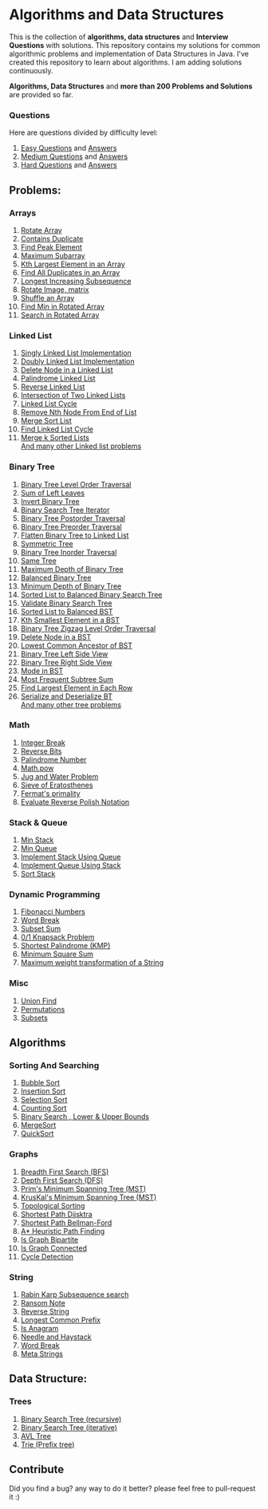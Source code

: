 # Algorithms and Data Structures
This is the collection of **algorithms, data structures** and **Interview Questions** with solutions.
This repository contains my solutions for common algorithmic problems and implementation of Data Structures in Java.
I've created this repository to learn about algorithms. I am adding solutions continuously.   

**Algorithms,  Data Structures** and **more than 200 Problems and Solutions** are provided so far.  

### Questions  
Here are questions divided by difficulty level:  
1) [Easy Questions](https://github.com/sherxon/AlgoDS/blob/master/src/interviewquestions/Easy.txt) and [Answers](https://github.com/sherxon/AlgoDS/blob/master/src/interviewquestions/easy)  
2) [Medium Questions](https://github.com/sherxon/AlgoDS/blob/master/src/interviewquestions/Medium.txt) and [Answers](https://github.com/sherxon/AlgoDS/blob/master/src/interviewquestions/medium)  
3) [Hard Questions](https://github.com/sherxon/AlgoDS/blob/master/src/interviewquestions/Hard.txt) and [Answers](https://github.com/sherxon/AlgoDS/blob/master/src/interviewquestions/hard)  
       

## Problems:
  
### Arrays
1) [Rotate Array](https://github.com/sherxon/AlgoDS/blob/master/src/interviewquestions/easy/RotateArray.java)      
2) [Contains Duplicate](https://github.com/sherxon/AlgoDS/blob/master/src/interviewquestions/easy/ContainsDuplicate.java)  
3) [Find Peak Element](https://github.com/sherxon/AlgoDS/blob/master/src/interviewquestions/medium/FindPeakElement.java)  
4) [Maximum Subarray](https://github.com/sherxon/AlgoDS/blob/master/src/interviewquestions/medium/MaximumSubarray.java)  
5) [Kth Largest Element in an Array](https://github.com/sherxon/AlgoDS/blob/master/src/interviewquestions/medium/KthLargestElementinanArray.java)  
6) [Find All Duplicates in an Array](https://github.com/sherxon/AlgoDS/blob/master/src/interviewquestions/medium/FindAllDuplicatesinanArray.java)  
7) [Longest Increasing Subsequence](https://github.com/sherxon/AlgoDS/blob/master/src/interviewquestions/medium/MaxIncreasingSubsequence.java)  
8) [Rotate Image, matrix](https://github.com/sherxon/AlgoDS/blob/master/src/interviewquestions/medium/RotateImage.java)  
9) [Shuffle an Array](https://github.com/sherxon/AlgoDS/blob/master/src/interviewquestions/medium/ShuffleanArray.java)  
10) [Find Min in Rotated Array](https://github.com/sherxon/AlgoDS/blob/master/src/interviewquestions/medium/FindMinimuminRotatedSortedArray.java)  
11) [Search in Rotated Array](https://github.com/sherxon/AlgoDS/blob/master/src/interviewquestions/medium/SearchinRotatedSortedArray.java)  
  

### Linked List
1) [Singly Linked List Implementation](https://github.com/sherxon/AlgoDS/blob/master/src/ds/LinkedList.java)  
1) [Doubly Linked List Implementation](https://github.com/sherxon/AlgoDS/blob/master/src/ds/DoublyLinkedList.java)  
3) [Delete Node in a Linked List](https://github.com/sherxon/AlgoDS/blob/master/src/interviewquestions/easy/DeleteNodeSingleLinkedList.java)  
4) [Palindrome Linked List](https://github.com/sherxon/AlgoDS/blob/master/src/interviewquestions/easy/PalindromeLinkedList.java)  
5) [Reverse Linked List](https://github.com/sherxon/AlgoDS/blob/master/src/interviewquestions/easy/ReverseLinkedList.java)  
6) [Intersection of Two Linked Lists](https://github.com/sherxon/AlgoDS/blob/master/src/interviewquestions/easy/IntersectionofTwoLinkedLists.java)  
7) [Linked List Cycle](https://github.com/sherxon/AlgoDS/blob/master/src/interviewquestions/easy/LinkedListCycle.java)  
8) [Remove Nth Node From End of List](https://github.com/sherxon/AlgoDS/blob/master/src/interviewquestions/easy/RemoveNthNodeFromEndofList.java)   
9) [Merge Sort List](https://github.com/sherxon/AlgoDS/blob/master/src/interviewquestions/medium/SortList.java)  
10) [Find Linked List Cycle](https://github.com/sherxon/AlgoDS/blob/master/src/interviewquestions/medium/LinkedListCycle2.java)  
11) [Merge k Sorted Lists](https://github.com/sherxon/AlgoDS/blob/master/src/interviewquestions/medium/MergekSortedLists.java)   
 [And many other Linked list problems](https://github.com/sherxon/AlgoDS/tree/master/src/interviewquestions)
 
### Binary Tree
1) [Binary Tree Level Order Traversal](https://github.com/sherxon/AlgoDS/blob/master/src/interviewquestions/easy/BinaryTreeLevelOrderTraversal.java)  
2) [Sum of Left Leaves](https://github.com/sherxon/AlgoDS/blob/master/src/interviewquestions/easy/SumofLeftLeaves.java)  
3) [Invert Binary Tree](https://github.com/sherxon/AlgoDS/blob/master/src/interviewquestions/easy/InvertBinaryTree.java)  
4) [Binary Search Tree Iterator](https://github.com/sherxon/AlgoDS/blob/master/src/interviewquestions/medium/BinarySearchTreeIterator.java)  
5) [Binary Tree Postorder Traversal](https://github.com/sherxon/AlgoDS/blob/master/src/interviewquestions/hard/PostOrderTraversalTree.java)  
6) [Binary Tree Preorder Traversal](https://github.com/sherxon/AlgoDS/blob/master/src/interviewquestions/medium/BinaryTreePreorderTraversal.java)  
7) [Flatten Binary Tree to Linked List](https://github.com/sherxon/AlgoDS/blob/master/src/interviewquestions/medium/FlattenBinaryTreetoLinkedList.java)  
8) [Symmetric Tree](https://github.com/sherxon/AlgoDS/blob/master/src/interviewquestions/easy/SymmetricTree.java)  
9) [Binary Tree Inorder Traversal](https://github.com/sherxon/AlgoDS/blob/master/src/interviewquestions/medium/BinaryTreeInorderTraversal.java)  
10) [Same Tree](https://github.com/sherxon/AlgoDS/blob/master/src/interviewquestions/easy/SameTree.java)  
11) [Maximum Depth of Binary Tree](https://github.com/sherxon/AlgoDS/blob/master/src/interviewquestions/easy/MaximumDepthofBinaryTree.java)  
12) [Balanced Binary Tree](https://github.com/sherxon/AlgoDS/blob/master/src/interviewquestions/easy/BalancedBinaryTree.java)  
13) [Minimum Depth of Binary Tree](https://github.com/sherxon/AlgoDS/blob/master/src/interviewquestions/easy/MinimumDepthofBinaryTree.java)     
14) [Sorted List to Balanced Binary Search Tree](https://github.com/sherxon/AlgoDS/blob/master/src/interviewquestions/medium/ConvertSortedListtoBinarySearchTree.java)   
15) [Validate Binary Search Tree](https://github.com/sherxon/AlgoDS/blob/master/src/interviewquestions/medium/ValidateBinarySearchTree.java)  
16) [Sorted List to Balanced BST ](https://github.com/sherxon/AlgoDS/blob/master/src/interviewquestions/medium/ConvertSortedArraytoBinarySearchTree.java)  
17) [Kth Smallest Element in a BST](https://github.com/sherxon/AlgoDS/blob/master/src/interviewquestions/medium/KthSmallestElementinaBST.java)  
18) [Binary Tree Zigzag Level Order Traversal](https://github.com/sherxon/AlgoDS/blob/master/src/interviewquestions/medium/ZigZagOrderLevelTraversalBST.java)  
19) [Delete Node in a BST](https://github.com/sherxon/AlgoDS/blob/master/src/interviewquestions/medium/DeleteNodeinaBST.java)  
20) [Lowest Common Ancestor of BST](https://github.com/sherxon/AlgoDS/blob/master/src/interviewquestions/easy/LowestCommonAncestorBST.java)  
21) [Binary Tree Left Side View](https://github.com/sherxon/AlgoDS/blob/master/src/interviewquestions/medium/BinaryTreeLeftSIdeView.java)  
22) [Binary Tree Right Side View](https://github.com/sherxon/AlgoDS/blob/master/src/interviewquestions/medium/BinaryTreeRightSideView.java)  
23) [Mode in BST](https://github.com/sherxon/AlgoDS/blob/master/src/interviewquestions/easy/FindModeinBST.java)   
24) [Most Frequent Subtree Sum](https://github.com/sherxon/AlgoDS/blob/master/src/interviewquestions/medium/MostFrequentSubtreeSum.java)  
25) [ Find Largest Element in Each Row](https://github.com/sherxon/AlgoDS/blob/master/src/interviewquestions/medium/FindLargestElementinEachRow.java)   
26) [Serialize and Deserialize BT](https://github.com/sherxon/AlgoDS/blob/master/src/interviewquestions/hard/SerializeAndDeserializeBT.java)   
 [And many other tree problems](https://github.com/sherxon/AlgoDS/tree/master/src/interviewquestions)  
  
### Math
1) [Integer Break](https://github.com/sherxon/AlgoDS/blob/master/src/interviewquestions/medium/IntegerBreak.java)  
2) [Reverse Bits](https://github.com/sherxon/AlgoDS/blob/master/src/interviewquestions/easy/ReverseBits.java)   
3) [Palindrome Number](https://github.com/sherxon/AlgoDS/blob/master/src/interviewquestions/easy/PalindromeNumber.java)  
4) [Math.pow](https://github.com/sherxon/AlgoDS/blob/master/src/interviewquestions/medium/Pow.java)  
5) [Jug and Water Problem](https://github.com/sherxon/AlgoDS/blob/master/src/interviewquestions/medium/WaterAndJugProblem.java)  
6) [Sieve of Eratosthenes](https://github.com/sherxon/AlgoDS/blob/master/src/algo/numerals/SieveofEratosthenes.java)  
7) [Fermat's primality](https://github.com/sherxon/AlgoDS/blob/master/src/algo/numerals/FermatPrimality.java)     
8) [Evaluate Reverse Polish Notation](https://github.com/sherxon/AlgoDS/blob/master/src/interviewquestions/medium/EvaluateReversePolishNotation.java)  

### Stack & Queue
1) [Min Stack](https://github.com/sherxon/AlgoDS/blob/master/src/interviewquestions/easy/MinStack.java)  
2) [Min Queue](https://github.com/sherxon/AlgoDS/blob/master/src/interviewquestions/easy/QueuewithMinimum.java)  
3) [Implement Stack Using Queue](https://github.com/sherxon/AlgoDS/blob/master/src/interviewquestions/easy/ImplementStackUsingQueues.java)  
4) [Implement Queue Using Stack](https://github.com/sherxon/AlgoDS/blob/master/src/interviewquestions/easy/ImplementQueueusingStacks.java)
5) [Sort Stack](https://github.com/sherxon/AlgoDS/blob/master/src/interviewquestions/medium/SortStack.java)  

### Dynamic Programming
1) [Fibonacci Numbers](https://github.com/sherxon/AlgoDS/blob/master/src/algo/dp/FibonacciNumber.java)  
2) [Word Break](https://github.com/sherxon/AlgoDS/blob/master/src/interviewquestions/medium/WordBreak.java)  
3) [Subset Sum](https://github.com/sherxon/AlgoDS/blob/master/src/algo/dp/SubsetSum.java)     
4) [0/1 Knapsack Problem](https://github.com/sherxon/AlgoDS/blob/master/src/algo/dp/Knapsack01.java)     
5) [Shortest Palindrome (KMP)](https://github.com/sherxon/AlgoDS/blob/master/src/interviewquestions/hard/ShortestPalindrome.java) 
6) [Minimum Square Sum](https://github.com/sherxon/AlgoDS/blob/master/src/algo/dp/MinimumSquareSum.java)
7) [Maximum weight transformation of a String](https://github.com/sherxon/AlgoDS/blob/master/src/algo/dp/MaxWeightTransformation.java)

### Misc
1) [Union Find](https://github.com/sherxon/AlgoDS/blob/master/src/algo/UnionFind.java)  
2) [Permutations](https://github.com/sherxon/AlgoDS/blob/master/src/interviewquestions/medium/Permutations.java)  
3) [Subsets](https://github.com/sherxon/AlgoDS/blob/master/src/interviewquestions/medium/SubSets.java)     


## Algorithms
  
### Sorting And Searching    
1) [Bubble Sort](https://github.com/sherxon/AlgoDS/blob/master/src/algo/sortingandsearching/BubbleSort.java)  
2) [Insertion Sort](https://github.com/sherxon/AlgoDS/blob/master/src/algo/sortingandsearching/InsertionSort.java)  
3) [Selection Sort](https://github.com/sherxon/AlgoDS/blob/master/src/algo/sortingandsearching/SelectionSort.java)  
4) [Counting Sort](https://github.com/sherxon/AlgoDS/blob/master/src/algo/sortingandsearching/CountingSort.java)  
5) [Binary Search , Lower & Upper Bounds](https://github.com/sherxon/AlgoDS/blob/master/src/algo/sortingandsearching/BinarySearch.java)  
6) [MergeSort](https://github.com/sherxon/AlgoDS/blob/master/src/algo/sortingandsearching/MergeSort.java)  
7) [QuickSort](https://github.com/sherxon/AlgoDS/blob/master/src/algo/sortingandsearching/QuickSort.java)  

### Graphs  
1) [Breadth First Search (BFS)](https://github.com/sherxon/AlgoDS/blob/master/src/algo/graph/BFS.java)  
2) [Depth First Search (DFS)](https://github.com/sherxon/AlgoDS/blob/master/src/algo/graph/DFS.java)  
3) [Prim's Minimum Spanning Tree (MST)](https://github.com/sherxon/AlgoDS/blob/master/src/algo/graph/PrimsMST.java)  
4) [KrusKal's Minimum Spanning Tree (MST)](https://github.com/sherxon/AlgoDS/blob/master/src/algo/graph/KruskalsMST.java)  
5) [Topological Sorting](https://github.com/sherxon/AlgoDS/blob/master/src/algo/graph/TopologicalSorting.java)      
6) [Shortest Path Dijsktra](https://github.com/sherxon/AlgoDS/blob/master/src/algo/graph/Dijsktra.java)  
7) [Shortest Path Bellman-Ford](https://github.com/sherxon/AlgoDS/blob/master/src/algo/graph/BellmanFord.java)  
8) [A* Heuristic Path Finding](https://github.com/sherxon/AlgoDS/blob/master/src/algo/graph/AStar.java)  
9) [Is Graph Bipartite](https://github.com/sherxon/AlgoDS/blob/master/src/algo/graph/IsBipartite.java)    
10) [Is Graph Connected](https://github.com/sherxon/AlgoDS/blob/master/src/algo/graph/IsConnected.java)  
11) [Cycle Detection](https://github.com/sherxon/AlgoDS/blob/master/src/algo/graph/CycleDetection.java)  

### String
1) [Rabin Karp Subsequence search](https://github.com/sherxon/AlgoDS/blob/master/src/algo/string/RabinKarpSubsequenceSearch.java)   
2) [Ransom Note](https://github.com/sherxon/AlgoDS/blob/master/src/interviewquestions/easy/RansomNote.java)  
3) [Reverse String](https://github.com/sherxon/AlgoDS/blob/master/src/interviewquestions/easy/ReverseString.java)  
4) [Longest Common Prefix](https://github.com/sherxon/AlgoDS/blob/master/src/interviewquestions/easy/LongestCommonPrefix.java)  
5) [Is Anagram](https://github.com/sherxon/AlgoDS/blob/master/src/interviewquestions/easy/ValidAnagram.java)  
6) [Needle and Haystack](https://github.com/sherxon/AlgoDS/blob/master/src/interviewquestions/easy/ImplementstrSt.java)  
7) [Word Break](https://github.com/sherxon/AlgoDS/blob/master/src/interviewquestions/medium/WordBreak.java)  
8) [Meta Strings](https://github.com/sherxon/AlgoDS/blob/master/src/interviewquestions/medium/MetaStrings.java)  

## Data Structure:      

### Trees
1) [Binary Search Tree (recursive)](https://github.com/sherxon/AlgoDS/blob/master/src/ds/BST.java)  
2) [Binary Search Tree (iterative)](https://github.com/sherxon/AlgoDS/blob/master/src/ds/BSTIterative.java)  
3) [AVL Tree](https://github.com/sherxon/AlgoDS/blob/master/src/ds/AVLTree.java)    
4) [Trie (Prefix tree)](https://github.com/sherxon/AlgoDS/blob/master/src/algo/string/Trie.java)  


## Contribute

Did you find a bug? any way to do it better? please feel free to pull-request it :)

